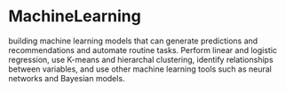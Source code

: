 # MachineLearning
building machine learning models that can generate predictions and recommendations and automate routine tasks. Perform linear and logistic regression, use K-means and hierarchal clustering, identify relationships between variables, and use other machine learning tools such as neural networks and Bayesian models.
